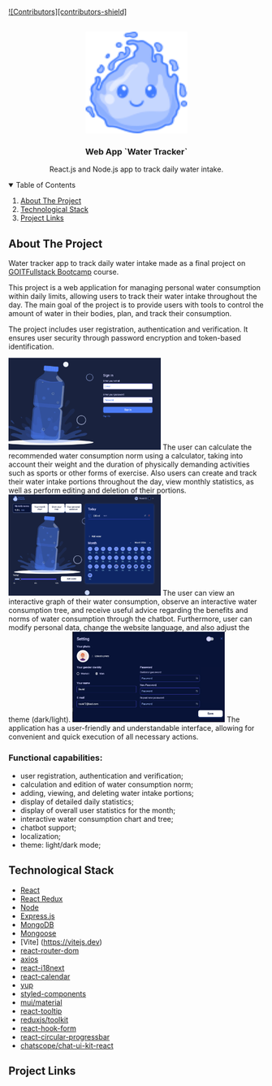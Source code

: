 [![Contributors][contributors-shield]][contributors-url]

<!-- PROJECT LOGO -->
<br />
<div align="center">
  <a href="https://beekeepers-seven.vercel.app">
    <img src="/public/Logo.svg" alt="Logo" width="200" height="200">
  </a>

  <h3 align="center">Web App `Water Tracker`</h3>

  <p align="center">
    React.js and Node.js app to track daily water intake.
</p>
</div>

<!-- TABLE OF CONTENTS -->
<details open="open">
  <summary>Table of Contents</summary>
  <ol>
    <li>
      <a href="#about-the-project">About The Project</a>
   </li>
    <li>
       <a href="#technological-stack ">Technological Stack </a>
       </li>
   <li><a href="#project-links:">Project Links</a></li>
   </ol>
</details>

<!-- ABOUT THE PROJECT -->

## About The Project

Water tracker app to track daily water intake made as a final project on
[GOIT](https://goit.global)[Fullstack Bootcamp](https://goit.global/ua/courses/bootcamp/)
course.

This project is a web application for managing personal water consumption within
daily limits, allowing users to track their water intake throughout the day. The
main goal of the project is to provide users with tools to control the amount of
water in their bodies, plan, and track their consumption.

The project includes user registration, authentication and verification. It
ensures user security through password encryption and token-based
identification.

<img src="src/assets/ReadmePhotos/WaterTrackerReadme1.webp" width="300" alt="Screenshot of project"/>
The user can calculate the recommended water consumption norm using a
calculator, taking into account their weight and the duration of physically
demanding activities such as sports or other forms of exercise. Also users can
create and track their water intake portions throughout the day, view monthly
statistics, as well as perform editing and deletion of their portions.

<img src="src/assets/ReadmePhotos/WaterTrackerReadme2.webp" width="300" alt="Screenshot of project"/>
The user can view an interactive graph of their water consumption, observe an
interactive water consumption tree, and receive useful advice regarding the
benefits and norms of water consumption through the chatbot. Furthermore, user
can modify personal data, change the website language, and also adjust the theme
(dark/light).

<img src="src/assets/ReadmePhotos/WaterTrackerReadme3.webp" width="300" alt="Screenshot of project"/>
The application has a user-friendly and understandable interface, allowing for
convenient and quick execution of all necessary actions.

### Functional capabilities:

- user registration, authentication and verification;
- calculation and edition of water consumption norm;
- adding, viewing, and deleting water intake portions;
- display of detailed daily statistics;
- display of overall user statistics for the month;
- interactive water consumption chart and tree;
- chatbot support;
- localization;
- theme: light/dark mode;

## Technological Stack

- [React](https://react.dev)
- [React Redux](https://react-redux.js.org)
- [Node](https://nodejs.org)
- [Express.js]()
- [MongoDB ]()
- [Mongoose]()
- [Vite] (https://vitejs.dev)
- [react-router-dom](https://reactrouter.com)
- [axios](https://axios-http.com/)
- [react-i18next](https://react.i18next.com)
- [react-calendar](https://www.npmjs.com/package/react-calendar)
- [yup](https://www.npmjs.com/package/yup)
- [styled-components](https://styled-components.com)
- [mui/material](https://mui.com)
- [react-tooltip](https://react-tooltip.com)
- [reduxjs/toolkit](https://redux-toolkit.js.org)
- [react-hook-form](https://react-hook-form.com)
- [react-circular-progressbar](https://www.npmjs.com/package/react-circular-progressbar)
- [chatscope/chat-ui-kit-react](https://www.npmjs.com/package/@chatscope/chat-ui-kit-react)

<!-- CONTACTS-->

## Project Links

[Web-Page-url]: https://beekeepers-seven.vercel.app
[Frontend-Water-Tracker-url]: https://github.com/IamLoren/Beekeepers
[Backend-Water-Tracker-url]: https://github.com/IamLoren/Beekeepers-back
[contributors-url]: https://github.com/IamLoren/Beekeepers/graphs/contributors
